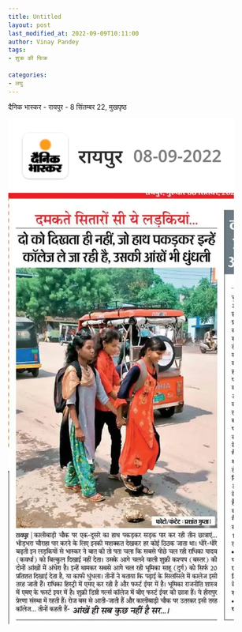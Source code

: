 ```yaml
---
title: Untitled
layout: post
last_modified_at: 2022-09-09T10:11:00
author: Vinay Pandey
tags:
- शुक्र की फिक्र

categories:
- लघु
---
```

दैनिक भास्कर - रायपुर - 8 सिंतम्बर 22, मुखपृष्ठ


![IMG-20220909-WA0000.jpg](/images/IMG-20220909-WA0000.jpg)

